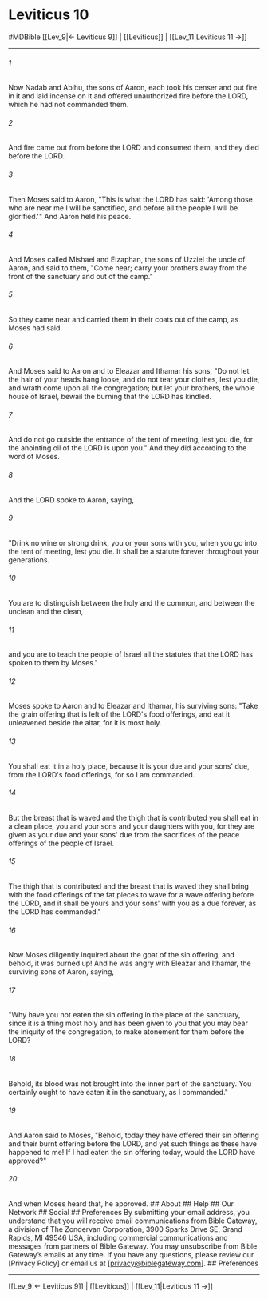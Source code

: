 # Leviticus 10
#MDBible
[[Lev_9|← Leviticus 9]] | [[Leviticus]] | [[Lev_11|Leviticus 11 →]]

***






###### 1 


Now Nadab and Abihu, the sons of Aaron, each took his censer and put fire in it and laid incense on it and offered unauthorized fire before the LORD, which he had not commanded them. 





###### 2 


And fire came out from before the LORD and consumed them, and they died before the LORD. 





###### 3 


Then Moses said to Aaron, "This is what the LORD has said: 'Among those who are near me I will be sanctified, and before all the people I will be glorified.'" And Aaron held his peace. 





###### 4 


And Moses called Mishael and Elzaphan, the sons of Uzziel the uncle of Aaron, and said to them, "Come near; carry your brothers away from the front of the sanctuary and out of the camp." 





###### 5 


So they came near and carried them in their coats out of the camp, as Moses had said. 





###### 6 


And Moses said to Aaron and to Eleazar and Ithamar his sons, "Do not let the hair of your heads hang loose, and do not tear your clothes, lest you die, and wrath come upon all the congregation; but let your brothers, the whole house of Israel, bewail the burning that the LORD has kindled. 





###### 7 


And do not go outside the entrance of the tent of meeting, lest you die, for the anointing oil of the LORD is upon you." And they did according to the word of Moses. 





###### 8 


And the LORD spoke to Aaron, saying, 





###### 9 


"Drink no wine or strong drink, you or your sons with you, when you go into the tent of meeting, lest you die. It shall be a statute forever throughout your generations. 





###### 10 


You are to distinguish between the holy and the common, and between the unclean and the clean, 





###### 11 


and you are to teach the people of Israel all the statutes that the LORD has spoken to them by Moses." 





###### 12 


Moses spoke to Aaron and to Eleazar and Ithamar, his surviving sons: "Take the grain offering that is left of the LORD's food offerings, and eat it unleavened beside the altar, for it is most holy. 





###### 13 


You shall eat it in a holy place, because it is your due and your sons' due, from the LORD's food offerings, for so I am commanded. 





###### 14 


But the breast that is waved and the thigh that is contributed you shall eat in a clean place, you and your sons and your daughters with you, for they are given as your due and your sons' due from the sacrifices of the peace offerings of the people of Israel. 





###### 15 


The thigh that is contributed and the breast that is waved they shall bring with the food offerings of the fat pieces to wave for a wave offering before the LORD, and it shall be yours and your sons' with you as a due forever, as the LORD has commanded." 





###### 16 


Now Moses diligently inquired about the goat of the sin offering, and behold, it was burned up! And he was angry with Eleazar and Ithamar, the surviving sons of Aaron, saying, 





###### 17 


"Why have you not eaten the sin offering in the place of the sanctuary, since it is a thing most holy and has been given to you that you may bear the iniquity of the congregation, to make atonement for them before the LORD? 





###### 18 


Behold, its blood was not brought into the inner part of the sanctuary. You certainly ought to have eaten it in the sanctuary, as I commanded." 





###### 19 


And Aaron said to Moses, "Behold, today they have offered their sin offering and their burnt offering before the LORD, and yet such things as these have happened to me! If I had eaten the sin offering today, would the LORD have approved?" 





###### 20 


And when Moses heard that, he approved. ## About ## Help ## Our Network ## Social ## Preferences By submitting your email address, you understand that you will receive email communications from Bible Gateway, a division of The Zondervan Corporation, 3900 Sparks Drive SE, Grand Rapids, MI 49546 USA, including commercial communications and messages from partners of Bible Gateway. You may unsubscribe from Bible Gateway&rsquo;s emails at any time. If you have any questions, please review our [Privacy Policy] or email us at [privacy@biblegateway.com]. ## Preferences

***

[[Lev_9|← Leviticus 9]] | [[Leviticus]] | [[Lev_11|Leviticus 11 →]]
